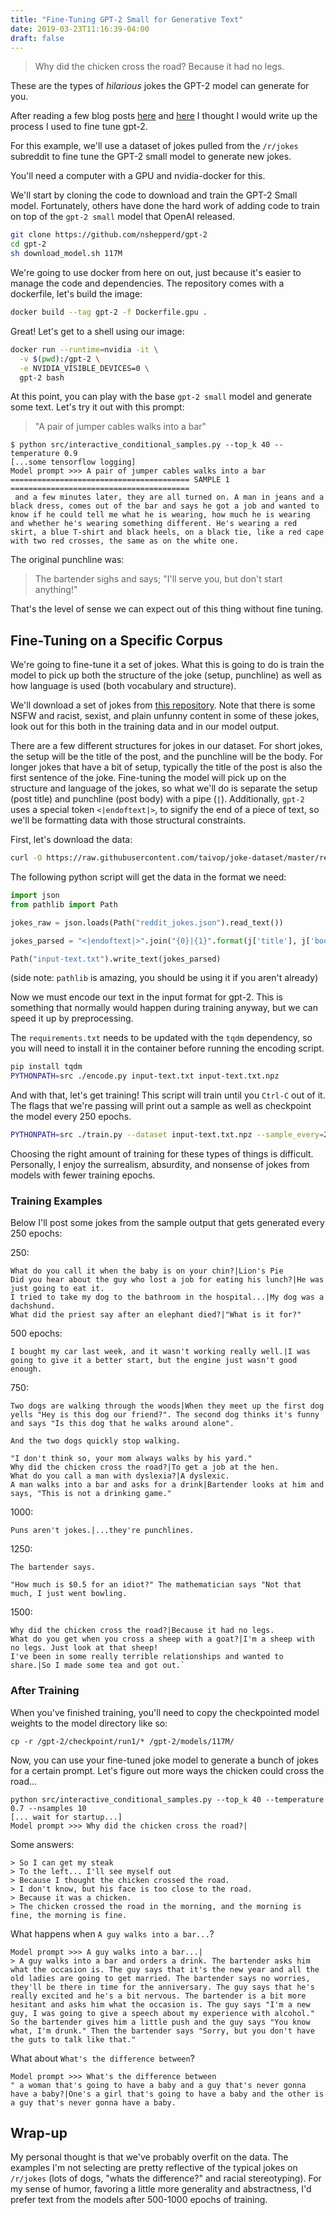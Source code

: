 ```yaml
---
title: "Fine-Tuning GPT-2 Small for Generative Text"
date: 2019-03-23T11:16:39-04:00
draft: false
---
```


> Why did the chicken cross the road? Because it had no legs.

These are the types of *hilarious* jokes the GPT-2 model can generate for you. 

After reading a few blog posts [here](https://www.gwern.net/RNN-metadata#finetuning-the-gpt-2-small-transformer-for-english-poetry-generation) and [here](https://svilentodorov.xyz/blog/gpt-finetune) I thought I would write up the process I used to fine tune gpt-2.

For this example, we'll use a dataset of jokes pulled from the `/r/jokes` subreddit to fine tune the GPT-2 small model to generate new jokes. 

You'll need a computer with a GPU and nvidia-docker for this.

We'll start by cloning the code to download and train the GPT-2 Small model. Fortunately, others have done the hard work of adding code to train on top of the `gpt-2 small` model that OpenAI released. 

```bash
git clone https://github.com/nshepperd/gpt-2
cd gpt-2
sh download_model.sh 117M
```

We're going to use docker from here on out, just because it's easier to manage the code and dependencies. The repository comes with a dockerfile, let's build the image:

```bash
docker build --tag gpt-2 -f Dockerfile.gpu .
```

Great! Let's get to a shell using our image:

```bash
docker run --runtime=nvidia -it \
  -v $(pwd):/gpt-2 \
  -e NVIDIA_VISIBLE_DEVICES=0 \
  gpt-2 bash
```

At this point, you can play with the base `gpt-2 small` model and generate some text. Let's try it out with this prompt:

> "A pair of jumper cables walks into a bar" 


```
$ python src/interactive_conditional_samples.py --top_k 40 --temperature 0.9
[...some tensorflow logging]
Model prompt >>> A pair of jumper cables walks into a bar
======================================== SAMPLE 1 ========================================
 and a few minutes later, they are all turned on. A man in jeans and a black dress, comes out of the bar and says he got a job and wanted to know if he could tell me what he is wearing, how much he is wearing and whether he's wearing something different. He's wearing a red skirt, a blue T-shirt and black heels, on a black tie, like a red cape with two red crosses, the same as on the white one.
```

The original punchline was: 

> The bartender sighs and says; "I'll serve you, but don't start anything!"

That's the level of sense we can expect out of this thing without fine tuning.

## Fine-Tuning on a Specific Corpus

We're going to fine-tune it a set of jokes. What this is going to do is train the model to pick up both the structure of the joke (setup, punchline) as well as how language is used (both vocabulary and structure).

We'll download a set of jokes from [this repository](https://github.com/taivop/joke-dataset). Note that there is some NSFW and racist, sexist, and plain unfunny content in some of these jokes, look out for this both in the training data and in our model output. 

There are a few different structures for jokes in our dataset. For short jokes, the setup will be the title of the post, and the punchline will be the body. For longer jokes that have a bit of setup, typically the title of the post is also the first sentence of the joke. Fine-tuning the model will pick up on the structure and language of the jokes, so what we'll do is separate the setup (post title) and punchline (post body) with a pipe (`|`). Additionally, `gpt-2` uses a special token `<|endoftext|>`, to signify the end of a piece of text, so we'll be formatting data with those structural constraints.

First, let's download the data:

```bash
curl -O https://raw.githubusercontent.com/taivop/joke-dataset/master/reddit_jokes.json
```

The following python script will get the data in the format we need:

```python
import json
from pathlib import Path

jokes_raw = json.loads(Path("reddit_jokes.json").read_text())

jokes_parsed = "<|endoftext|>".join("{0}|{1}".format(j['title'], j['body']) for j in jokes_raw)

Path("input-text.txt").write_text(jokes_parsed)
```

(side note: `pathlib` is amazing, you should be using it if you aren't already)

Now we must encode our text in the input format for gpt-2. This is something that normally would happen during training anyway, but we can speed it up by preprocessing.

The `requirements.txt` needs to be updated with the `tqdm` dependency, so you will need to install it in the container before running the encoding script.

```bash
pip install tqdm
PYTHONPATH=src ./encode.py input-text.txt input-text.txt.npz
```

And with that, let's get training! This script will train until you `Ctrl-C` out of it. The flags that we're passing will print out a sample as well as checkpoint the model every 250 epochs.

```bash
PYTHONPATH=src ./train.py --dataset input-text.txt.npz --sample_every=250 --save_every=250
```

Choosing the right amount of training for these types of things is difficult. Personally, I enjoy the surrealism, absurdity, and nonsense of jokes from models with fewer training epochs.

### Training Examples

Below I'll post some jokes from the sample output that gets generated every 250 epochs:

250:


```
What do you call it when the baby is on your chin?|Lion's Pie
Did you hear about the guy who lost a job for eating his lunch?|He was just going to eat it.
I tried to take my dog to the bathroom in the hospital...|My dog was a dachshund.
What did the priest say after an elephant died?|"What is it for?"
```

500 epochs:
```
I bought my car last week, and it wasn't working really well.|I was going to give it a better start, but the engine just wasn't good enough.
```

750:

```
Two dogs are walking through the woods|When they meet up the first dog yells "Hey is this dog our friend?". The second dog thinks it's funny and says "Is this dog that he walks around alone".

And the two dogs quickly stop walking.

"I don't think so, your mom always walks by his yard."
Why did the chicken cross the road?|To get a job at the hen.
What do you call a man with dyslexia?|A dyslexic.
A man walks into a bar and asks for a drink|Bartender looks at him and says, "This is not a drinking game."
```

1000:
```
Puns aren't jokes.|...they're punchlines.
```

1250:

```
The bartender says.

"How much is $0.5 for an idiot?" The mathematician says "Not that much, I just went bowling.
```


1500:

```
Why did the chicken cross the road?|Because it had no legs.
What do you get when you cross a sheep with a goat?|I'm a sheep with no legs. Just look at that sheep!
I've been in some really terrible relationships and wanted to share.|So I made some tea and got out.`
```

### After Training

When you've finished training, you'll need to copy the checkpointed model weights to the model directory like so:

```cp -r /gpt-2/checkpoint/run1/* /gpt-2/models/117M/```

Now, you can use your fine-tuned joke model to generate a bunch of jokes for a certain prompt. Let's figure out more ways the chicken could cross the road...


```
python src/interactive_conditional_samples.py --top_k 40 --temperature 0.7 --nsamples 10
[... wait for startup...]
Model prompt >>> Why did the chicken cross the road?|
```

Some answers:

```
> So I can get my steak
> To the left... I'll see myself out
> Because I thought the chicken crossed the road.
> I don't know, but his face is too close to the road.
> Because it was a chicken.
> The chicken crossed the road in the morning, and the morning is fine, the morning is fine.
````

What happens when `A guy walks into a bar...`?

```
Model prompt >>> A guy walks into a bar...|
> A guy walks into a bar and orders a drink. The bartender asks him what the occasion is. The guy says that it's the new year and all the old ladies are going to get married. The bartender says no worries, they'll be there in time for the anniversary. The guy says that he's really excited and he's a bit nervous. The bartender is a bit more hesitant and asks him what the occasion is. The guy says "I'm a new guy, I was going to give a speech about my experience with alcohol." So the bartender gives him a little push and the guy says "You know what, I'm drunk." Then the bartender says "Sorry, but you don't have the guts to talk like that."
```

What about `What's the difference between`?

```
Model prompt >>> What's the difference between
" a woman that's going to have a baby and a guy that's never gonna have a baby?|One's a girl that's going to have a baby and the other is a guy that's never gonna have a baby.
```

## Wrap-up
My personal thought is that we've probably overfit on the data. The examples I'm not selecting are pretty reflective of the typical jokes on `/r/jokes` (lots of dogs, "whats the difference?" and racial stereotyping). For my sense of humor, favoring a little more generality and abstractness, I'd prefer text from the models after 500-1000 epochs of training.

